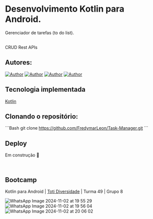 # Desenvolvimento Kotlin para Android.
Gerenciador de tarefas (to do list). 

<br />
CRUD Rest APIs

## Autores:

[![Author](https://img.shields.io/badge/Dev-Fredymar%20Leon-blueviolet%20)](https://github.com/FredymarLeon)
[![Author](https://img.shields.io/badge/Dev-Kensyto%20Berthaud-blueviolet%20)](https://github.com/Kensyto)
[![Author](https://img.shields.io/badge/Dev-Maribel%20Parmo-blueviolet%20)](https://github.com/marparmo)
[![Author](https://img.shields.io/badge/Dev-Luis%20Goattache-blueviolet%20)](https://github.com/Lago2024)
<br />

## Tecnologia implementada

[Kotlin](https://kotlinlang.org)

## Clonando o repositório:

´´´Bash
git clone https://github.com/FredymarLeon/Task-Manager.git
´´´
<br />

## Deploy
Em construção 🚧

<br />

## Bootcamp
Kotlin para Android |  [Toti Diversidade](https://totidiversidade.com.br) | Turma 49 | Grupo 8


![WhatsApp Image 2024-11-02 at 19 55 29](https://github.com/user-attachments/assets/b5bd08e7-7360-4d98-aafb-b171d32b19d7)
![WhatsApp Image 2024-11-02 at 19 56 04](https://github.com/user-attachments/assets/895e47fd-dcf1-4996-a8be-8ea378ef707f)
![WhatsApp Image 2024-11-02 at 20 06 02](https://github.com/user-attachments/assets/e855ed55-e4d5-4507-981b-d463f72d37c2)


